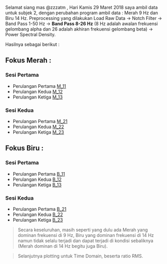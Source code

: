 Selamat siang mas @zzzatm , Hari Kamis 29 Maret 2018 saya ambil data untuk subjek 2, dengan perubahan program ambil data : Merah 9 Hz dan Biru 14 Hz. Preprocessing yang dilakukan Load Raw Data →  Notch Filter → Band Pass 1-50 Hz → **Band Pass 8-26 Hz** (8 Hz adalah awalan frekuensi gelombang alpha dan 26 adalah akhiran frekuensi gelombang beta) → Power Spectral Density.

Hasilnya sebagai berikut :
## Fokus Merah : 
### Sesi Pertama
* Perulangan Pertama [M_11](https://trello-attachments.s3.amazonaws.com/5875a761fec77e8b484f5d1b/5aaf96f8f343ee30e840b4bd/1848cae49d746677963e028198a0bf23/M_PSD_subjek2c_11.png) 
* Perulangan Kedua  [M_12](https://trello-attachments.s3.amazonaws.com/5875a761fec77e8b484f5d1b/5aaf96f8f343ee30e840b4bd/fa0450c4dd78e99c348a0faecc566b5a/M_PSD_subjek2c_12.png)
* Perulangan Ketiga [M_13](https://trello-attachments.s3.amazonaws.com/5875a761fec77e8b484f5d1b/5aaf96f8f343ee30e840b4bd/0d787aed32a5312de635091c48a501f3/M_PSD_subjek2c_13.png) 
### Sesi Kedua
* Perulangan Pertama [M_21](https://trello-attachments.s3.amazonaws.com/5875a761fec77e8b484f5d1b/5aaf96f8f343ee30e840b4bd/13a53988700a716cce6d1592d3cb3c55/M_PSD_subjek2c_21.png)
* Perulangan Kedua [M_22](https://trello-attachments.s3.amazonaws.com/5875a761fec77e8b484f5d1b/5aaf96f8f343ee30e840b4bd/a1c2d7e3de507ddae562ca2ff20b64fb/M_PSD_subjek2c_22.png)
* Perulangan Ketiga [M_23](https://trello-attachments.s3.amazonaws.com/5875a761fec77e8b484f5d1b/5aaf96f8f343ee30e840b4bd/7339dc18b56009ed57a895300df7d9b4/M_PSD_subjek2c_23.png) 

## Fokus Biru :
### Sesi Pertama
* Perulangan Pertama [B_11](https://trello-attachments.s3.amazonaws.com/5875a761fec77e8b484f5d1b/5aaf96f8f343ee30e840b4bd/c93458619d3bb51fb388639dfb9c283d/B_PSD_subjek2c_11.png)
* Perulangan Kedua [B_12](https://trello-attachments.s3.amazonaws.com/5875a761fec77e8b484f5d1b/5aaf96f8f343ee30e840b4bd/e2b350606dc9e75359bd2056209bb5af/B_PSD_subjek2c_12.png) 
* Perulangan Ketiga [B_13](https://trello-attachments.s3.amazonaws.com/5875a761fec77e8b484f5d1b/5aaf96f8f343ee30e840b4bd/4953985190a3fe6a69ad8a688e35c84b/B_PSD_subjek2c_13.png) 
### Sesi Kedua
* Perulangan Pertama [B_21](https://trello-attachments.s3.amazonaws.com/5875a761fec77e8b484f5d1b/5aaf96f8f343ee30e840b4bd/8ce574ef4d20e30186dd48a78312a347/B_PSD_subjek2c_21.png)
* Perulangan Kedua [B_22](https://trello-attachments.s3.amazonaws.com/5875a761fec77e8b484f5d1b/5aaf96f8f343ee30e840b4bd/ea2f7fe7079ec315e01bb6383f14ec67/B_PSD_subjek2c_22.png) 
* Perulangan Ketiga [B_23](https://trello-attachments.s3.amazonaws.com/5875a761fec77e8b484f5d1b/5aaf96f8f343ee30e840b4bd/870884bb0cb3b123df7c5fa2b5d2d8f2/B_PSD_subjek2c_23.png) 



>Secara keseluruhan, masih seperti yang dulu ada Merah yang dominan frekuensi di 9 Hz, Biru yang dominan frekuensi di 14 Hz namun tidak selalu terjadi dan dapat terjadi di kondisi sebaliknya (Merah dominan di 14 Hz begitu juga Biru).

> Selanjutnya plotting untuk Time Domain, beserta ratio RMS.